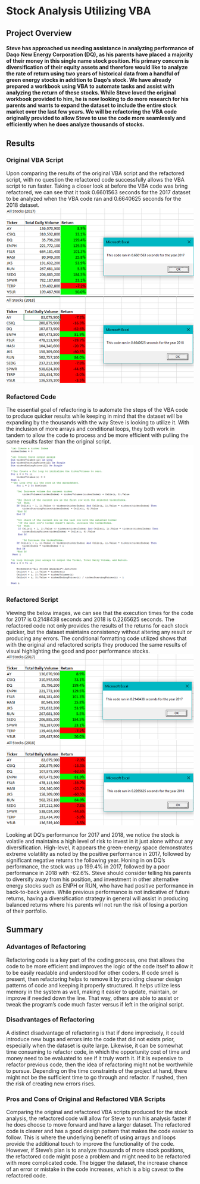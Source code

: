 # Stock Analysis Utilizing VBA

## Project Overview
#### Steve has approached us needing assistance in analyzing performance of Daqo New Energy Corporation (DQ), as his parents have placed a majority of their money in this single name stock position. His primary concern is diversification of their equity assets and therefore would like to analyze the rate of return using two years of historical data from a handful of green energy stocks in addition to Daqo’s stock. We have already prepared a workbook using VBA to automate tasks and assist with analyzing the return of these stocks. While Steve loved the original workbook provided to him, he is now looking to do more research for his parents and wants to expand the dataset to include the entire stock market over the last few years. We will be refactoring the VBA code originally provided to allow Steve to use the code more seamlessly and efficiently when he does analyze thousands of stocks. 

## Results
### Original VBA Script
Upon comparing the results of the original VBA script and the refactored script, with no question the refactored code successfully allows the VBA script to run faster. Taking a closer look at before the VBA code was bring refactored, we can see that it took 0.6601563 seconds for the 2017 dataset to be analyzed when the VBA code ran and 0.6640625 seconds for the 2018 dataset. 
![original2017](Resources/2017_Before_Refactoring.png)
![original2018](Resources/2018_Before_Refactoring.png)

### Refactored Code
The essential goal of refactoring is to automate the steps of the VBA code to produce quicker results while keeping in mind that the dataset will be expanding by the thousands with the way Steve is looking to utilize it. With the inclusion of more arrays and conditional loops, they both work in tandem to allow the code to process and be more efficient with pulling the same results faster than the original script. 
![code](Resources/Refactored_code_image.png)

### Refactored Script
Viewing the below images, we can see that the execution times for the code for 2017 is 0.2148438 seconds and 2018 is 0.2265625 seconds. The refactored code not only provides the results of the returns for each stock quicker, but the dataset maintains consistency without altering any result or producing any errors. The conditional formatting code utilized shows that with the original and refactored scripts they produced the same results of visual highlighting the good and poor performance stocks. 
![refactor2017](Resources/2017_After_Refactoring.png)
![refactor2018](Resources/2018_After_Refactoring.png)

Looking at DQ’s performance for 2017 and 2018, we notice the stock is volatile and maintains a high level of risk to invest in it just alone without any diversification. High-level, it appears the green-energy space demonstrates extreme volatility as noted by the positive performance in 2017, followed by significant negative returns the following year. Honing in on DQ’s performance, the stock was up 199.4% in 2017, followed by a poor performance in 2018 with -62.6%. Steve should consider telling his parents to diversify away from his position, and investment in other alternative energy stocks such as ENPH or RUN, who have had positive performance in back-to-back years. While previous performance is not indicative of future returns, having a diversification strategy in general will assist in producing balanced returns where his parents will not run the risk of losing a portion of their portfolio. 

## Summary
### Advantages of Refactoring
Refactoring code is a key part of the coding process, one that allows the code to be more efficient and improves the logic of the code itself to allow it to be easily readable and understood for other coders. If code smell is present, then refactoring helps to remove it by providing cleaner design patterns of code and keeping it properly structured. It helps utilize less memory in the system as well, making it easier to update, maintain, or improve if needed down the line. That way, others are able to assist or tweak the program’s code much faster versus if left in the original script.   

### Disadvantages of Refactoring
A distinct disadvantage of refactoring is that if done imprecisely, it could introduce new bugs and errors into the code that did not exists prior, especially when the dataset is quite large. Likewise, it can be somewhat time consuming to refactor code, in which the opportunity cost of time and money need to be evaluated to see if it truly worth it. If it is expensive to refactor previous code, then the idea of refactoring might not be worthwhile to pursue.  Depending on the time constraints of the project at hand, there might not be the sufficient time to go through and refactor. If rushed, then the risk of creating new errors rises.

### Pros and Cons of Original and Refactored VBA Scripts
Comparing the original and refactored VBA scripts produced for the stock analysis, the refactored code will allow for Steve to run his analysis faster if he does choose to move forward and have a larger dataset. The refactored code is clearer and has a good design pattern that makes the code easier to follow. This is where the underlying benefit of using arrays and loops provide the additional touch to improve the functionality of the code. However, if Steve’s plan is to analyze thousands of more stock positions, the refactored code might pose a problem and might need to be refactored with more complicated code. The bigger the dataset, the increase chance of an error or mistake in the code increases, which is a big caveat to the refactored code.  
